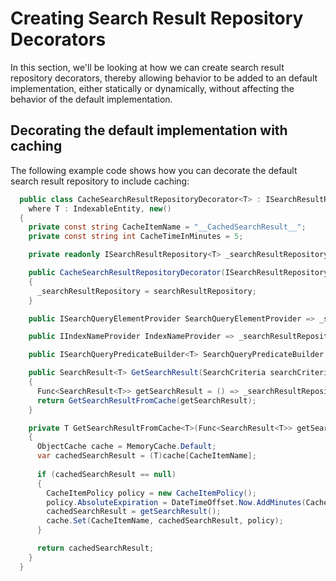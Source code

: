 # Creating Search Result Repository Decorators

In this section, we'll be looking at how we can create search result repository decorators, thereby allowing behavior to be added to an default implementation, either statically or dynamically, without affecting the behavior of the default implementation.

## Decorating the default implementation with caching

The following example code shows how you can decorate the default search result repository to include caching:

```csharp
  public class CacheSearchResultRepositoryDecorator<T> : ISearchResultRepository<T> 
    where T : IndexableEntity, new()
  {
    private const string CacheItemName = "__CachedSearchResult__";
    private const string int CacheTimeInMinutes = 5;

    private readonly ISearchResultRepository<T> _searchResultRepository;

    public CacheSearchResultRepositoryDecorator(ISearchResultRepository<T> searchResultRepository)
    {
      _searchResultRepository = searchResultRepository;
    }

    public ISearchQueryElementProvider SearchQueryElementProvider => _searchResultRepository.SearchQueryElementProvider;

    public IIndexNameProvider IndexNameProvider => _searchResultRepository.IndexNameProvider;

    public ISearchQueryPredicateBuilder<T> SearchQueryPredicateBuilder => _searchResultRepository.SearchQueryPredicateBuilder;

    public SearchResult<T> GetSearchResult(SearchCriteria searchCriteria)
    {
      Func<SearchResult<T>> getSearchResult = () => _searchResultRepository.GetSearchResult(searchCriteria);
      return GetSearchResultFromCache(getSearchResult);
    }

    private T GetSearchResultFromCache<T>(Func<SearchResult<T>> getSearchResult)
    {
      ObjectCache cache = MemoryCache.Default;
      var cachedSearchResult = (T)cache[CacheItemName];
      
      if (cachedSearchResult == null)
      {
        CacheItemPolicy policy = new CacheItemPolicy();
        policy.AbsoluteExpiration = DateTimeOffset.Now.AddMinutes(CacheTimeInMinutes);
        cachedSearchResult = getSearchResult();
        cache.Set(CacheItemName, cachedSearchResult, policy);
      }

      return cachedSearchResult;
    }
  }
```